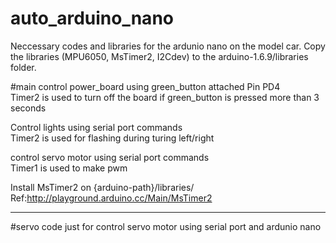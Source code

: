 # auto_arduino_nano

Neccessary codes and libraries for the ardunio nano on the model car.
Copy the libraries (MPU6050, MsTimer2, I2Cdev) to the arduino-1.6.9/libraries folder.

#main
control power_board using green_button attached Pin PD4 <br />
Timer2 is used to turn off the board if green_button is pressed more than 3 seconds   <br />

Control lights using serial port commands <br />
Timer2 is used for flashing during turing left/right

control servo motor using serial port commands <br />
Timer1 is used to make pwm

Install MsTimer2 on {arduino-path}/libraries/ <br />
Ref:http://playground.arduino.cc/Main/MsTimer2
_______
#servo
code just for control servo motor using serial port and ardunio nano
